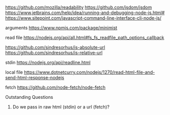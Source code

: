 https://github.com/mozilla/readability
https://github.com/jsdom/jsdom
https://www.jetbrains.com/help/idea/running-and-debugging-node-js.html#
https://www.sitepoint.com/javascript-command-line-interface-cli-node-js/

arguments https://www.npmjs.com/package/minimist

read file https://nodejs.org/api/all.html#fs_fs_readfile_path_options_callback

https://github.com/sindresorhus/is-absolute-url
https://github.com/sindresorhus/is-relative-url

stdin
https://nodejs.org/api/readline.html

local file
https://www.dotnetcurry.com/nodejs/1270/read-html-file-and-send-html-response-nodejs

fetch
https://github.com/node-fetch/node-fetch

Outstanding Questions
1. Do we pass in raw html (stdin) or a url (fetch)?